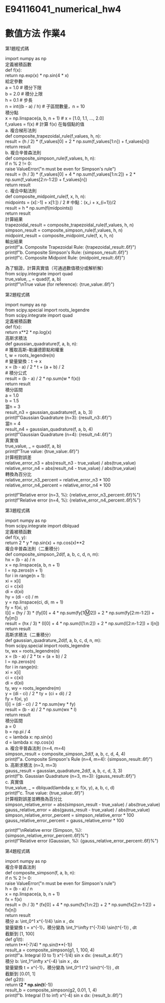 # E94116041_numerical_hw4
# 數值方法 作業4  
  
第1題程式碼  
  
  import numpy as np  
  定義被積函數  
  def f(x):  
      return np.exp(x) * np.sin(4 * x)  
  給定參數  
  a = 1.0  # 積分下限  
  b = 2.0  # 積分上限  
  h = 0.1  # 步長  
  n = int((b - a) / h)  # 子區間數量，n = 10  
  積分點  
  x = np.linspace(a, b, n + 1)  # x = [1.0, 1.1, ..., 2.0]  
  f_values = f(x)  # 計算 f(x) 在每個點的值  
  a. 複合梯形法則  
  def composite_trapezoidal_rule(f_values, h, n):  
      result = (h / 2) * (f_values[0] + 2 * np.sum(f_values[1:n]) + f_values[n])  
      return result  
  b. 複合辛普森法則  
  def composite_simpson_rule(f_values, h, n):  
      if n % 2 != 0:  
          raise ValueError("n must be even for Simpson's rule")  
      result = (h / 3) * (f_values[0] + 4 * np.sum(f_values[1:n:2]) + 2 * np.sum(f_values[2:n-1:2]) + f_values[n])  
      return result  
  c. 複合中點法則  
  def composite_midpoint_rule(f, x, h, n):  
      midpoints = (x[:-1] + x[1:]) / 2  # 中點：(x_i + x_{i+1})/2  
      result = h * np.sum(f(midpoints))  
      return result  
  計算結果  
  trapezoidal_result = composite_trapezoidal_rule(f_values, h, n)  
  simpson_result = composite_simpson_rule(f_values, h, n)  
  midpoint_result = composite_midpoint_rule(f, x, h, n)  
  輸出結果  
  print(f"a. Composite Trapezoidal Rule: {trapezoidal_result:.6f}")  
  print(f"b. Composite Simpson's Rule: {simpson_result:.6f}")  
  print(f"c. Composite Midpoint Rule: {midpoint_result:.6f}")  
  
  為了驗證，計算真實值（可通過數值積分或解析解）  
  from scipy.integrate import quad  
  true_value, _ = quad(f, a, b)  
  print(f"\nTrue value (for reference): {true_value:.6f}")  
    
第2題程式碼  
  
  import numpy as np  
  from scipy.special import roots_legendre  
  from scipy.integrate import quad  
  定義被積函數  
  def f(x):  
      return x**2 * np.log(x)  
  高斯求積法  
  def gaussian_quadrature(f, a, b, n):  
      # 獲取高斯-勒讓德節點和權重  
      t, w = roots_legendre(n)    
      # 變量變換：t -> x  
      x = (b - a) / 2 * t + (a + b) / 2  
      # 積分公式  
      result = (b - a) / 2 * np.sum(w * f(x))  
      return result  
  積分區間  
  a = 1.0  
  b = 1.5    
  當n = 3  
  result_n3 = gaussian_quadrature(f, a, b, 3)  
  print(f"Gaussian Quadrature (n=3): {result_n3:.6f}")  
  當n = 4  
  result_n4 = gaussian_quadrature(f, a, b, 4)  
  print(f"Gaussian Quadrature (n=4): {result_n4:.6f}")  
  真實值  
  true_value, _ = quad(f, a, b)  
  print(f"True value: {true_value:.6f}")  
  計算相對誤差  
  relative_error_n3 = abs(result_n3 - true_value) / abs(true_value)  
  relative_error_n4 = abs(result_n4 - true_value) / abs(true_value)  
  轉換為百分比  
  relative_error_n3_percent = relative_error_n3 * 100  
  relative_error_n4_percent = relative_error_n4 * 100  
    
  print(f"Relative error (n=3, %): {relative_error_n3_percent:.6f}%")  
  print(f"Relative error (n=4, %): {relative_error_n4_percent:.6f}%")  
  
第3題程式碼  
  
  import numpy as np  
  from scipy.integrate import dblquad  
  定義被積函數  
  def f(x, y):  
      return 2 * y * np.sin(x) + np.cos(x)**2  
  複合辛普森法則（二重積分）  
  def composite_simpson_2d(f, a, b, c, d, n, m):  
      hx = (b - a) / n  
      x = np.linspace(a, b, n + 1)  
      I = np.zeros(n + 1)  
      for i in range(n + 1):  
          xi = x[i]  
          ci = c(xi)  
          di = d(xi)  
          hy = (di - ci) / m  
          y = np.linspace(ci, di, m + 1)  
          fy = f(xi, y)  
          I[i] = (hy / 3) * (fy[0] + 4 * np.sum(fy[1:m:2]) + 2 * np.sum(fy[2:m-1:2]) + fy[m])  
      result = (hx / 3) * (I[0] + 4 * np.sum(I[1:n:2]) + 2 * np.sum(I[2:n-1:2]) + I[n])  
      return result  
  高斯求積法（二重積分）    
  def gaussian_quadrature_2d(f, a, b, c, d, n, m):  
      from scipy.special import roots_legendre  
      tx, wx = roots_legendre(n)  
      x = (b - a) / 2 * tx + (a + b) / 2  
      I = np.zeros(n)  
      for i in range(n):  
          xi = x[i]  
          ci = c(xi)  
          di = d(xi)  
          ty, wy = roots_legendre(m)  
          y = (di - ci) / 2 * ty + (ci + di) / 2  
          fy = f(xi, y)  
          I[i] = (di - ci) / 2 * np.sum(wy * fy)  
      result = (b - a) / 2 * np.sum(wx * I)  
      return result  
  積分區間  
  a = 0  
  b = np.pi / 4  
  c = lambda x: np.sin(x)  
  d = lambda x: np.cos(x)  
  a. 複合辛普森法則 (n=4, m=4)    
  simpson_result = composite_simpson_2d(f, a, b, c, d, 4, 4)  
  print(f"a. Composite Simpson's Rule (n=4, m=4): {simpson_result:.6f}")  
  b. 高斯求積法 (n=3, m=3)  
  gauss_result = gaussian_quadrature_2d(f, a, b, c, d, 3, 3)  
  print(f"b. Gaussian Quadrature (n=3, m=3): {gauss_result:.6f}")  
  c. 真實值  
  true_value, _ = dblquad(lambda y, x: f(x, y), a, b, c, d)  
  print(f"c. True value: {true_value:.6f}")  
  計算相對誤差並轉換為百分比  
  simpson_relative_error = abs(simpson_result - true_value) / abs(true_value)  
  gauss_relative_error = abs(gauss_result - true_value) / abs(true_value)  
  simpson_relative_error_percent = simpson_relative_error * 100  
  gauss_relative_error_percent = gauss_relative_error * 100  
    
  print(f"\nRelative error (Simpson, %): {simpson_relative_error_percent:.6f}%")  
  print(f"Relative error (Gaussian, %): {gauss_relative_error_percent:.6f}%")  
  
第4題程式碼    
  
  import numpy as np  
  複合辛普森法則  
  def composite_simpson(f, a, b, n):  
      if n % 2 != 0:  
          raise ValueError("n must be even for Simpson's rule")  
      h = (b - a) / n  
      x = np.linspace(a, b, n + 1)  
      fx = f(x)  
      result = (h / 3) * (fx[0] + 4 * np.sum(fx[1:n:2]) + 2 * np.sum(fx[2:n-1:2]) + fx[n])  
      return result  
  積分 a: \int_0^1 x^{-1/4} \sin x \, dx  
  變量變換 t = x^{-1}，積分變為 \int_1^\infty t^{-7/4} \sin(t^{-1}) \, dt  
  截斷到 [1, 100]  
  def g1(t):  
      return t**(-7/4) * np.sin(t**(-1))  
  result_a = composite_simpson(g1, 1, 100, 4)  
  print(f"a. Integral (0 to 1) x^(-1/4) sin x dx: {result_a:.6f}")  
  積分 b: \int_1^\infty x^{-4} \sin x \, dx  
  變量變換 t = x^{-1}，積分變為 \int_0^1 t^2 \sin(t^{-1}) \, dt  
  截斷到 [0.01, 1]  
  def g2(t):  
      return t**2 * np.sin(t**(-1))  
  result_b = composite_simpson(g2, 0.01, 1, 4)  
  print(f"b. Integral (1 to inf) x^(-4) sin x dx: {result_b:.6f}")  
